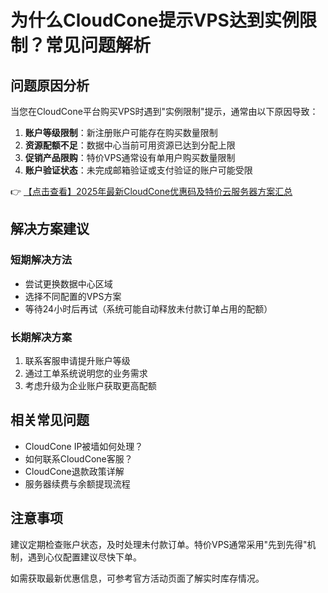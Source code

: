 # 为什么CloudCone提示VPS达到实例限制？常见问题解析

## 问题原因分析
当您在CloudCone平台购买VPS时遇到"实例限制"提示，通常由以下原因导致：

1. **账户等级限制**：新注册账户可能存在购买数量限制
2. **资源配额不足**：数据中心当前可用资源已达到分配上限
3. **促销产品限购**：特价VPS通常设有单用户购买数量限制
4. **账户验证状态**：未完成邮箱验证或支付验证的账户可能受限

👉 [【点击查看】2025年最新CloudCone优惠码及特价云服务器方案汇总](https://bit.ly/Cloudcone)

## 解决方案建议
### 短期解决方法
- 尝试更换数据中心区域
- 选择不同配置的VPS方案
- 等待24小时后再试（系统可能自动释放未付款订单占用的配额）

### 长期解决方案
1. 联系客服申请提升账户等级
2. 通过工单系统说明您的业务需求
3. 考虑升级为企业账户获取更高配额

## 相关常见问题
- CloudCone IP被墙如何处理？
- 如何联系CloudCone客服？
- CloudCone退款政策详解
- 服务器续费与余额提现流程

## 注意事项
建议定期检查账户状态，及时处理未付款订单。特价VPS通常采用"先到先得"机制，遇到心仪配置建议尽快下单。

如需获取最新优惠信息，可参考官方活动页面了解实时库存情况。